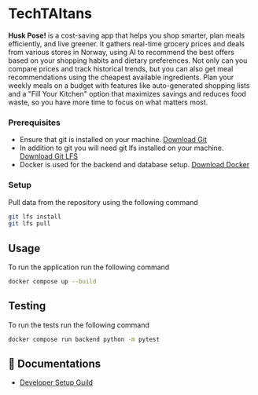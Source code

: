 # TechTAItans
**Husk Pose!** is a cost-saving app that helps you shop smarter, plan meals efficiently, and live greener. It gathers real-time grocery prices and deals from various stores in Norway, using AI to recommend the best offers based on your shopping habits and dietary preferences. Not only can you compare prices and track historical trends, but you can also get meal recommendations using the cheapest available ingredients. Plan your weekly meals on a budget with features like auto-generated shopping lists and a "Fill Your Kitchen" option that maximizes savings and reduces food waste, so you have more time to focus on what matters most.



### Prerequisites
- Ensure that git is installed on your machine. [Download Git](https://git-scm.com/downloads)
- In addition to git you will need git lfs installed on your machine. [Download Git LFS](https://git-lfs.github.com/)
- Docker is used for the backend and database setup. [Download Docker](https://www.docker.com/products/docker-desktop)

### Setup

Pull data from the repository using the following command
```bash
git lfs install
git lfs pull
```

## Usage
To run the application run the following command
```bash
docker compose up --build
```

## Testing
To run the tests run the following command
```bash
docker compose run backend python -m pytest
```



## 📖 Documentations
- [Developer Setup Guild](docs/manuals/setup.md)

